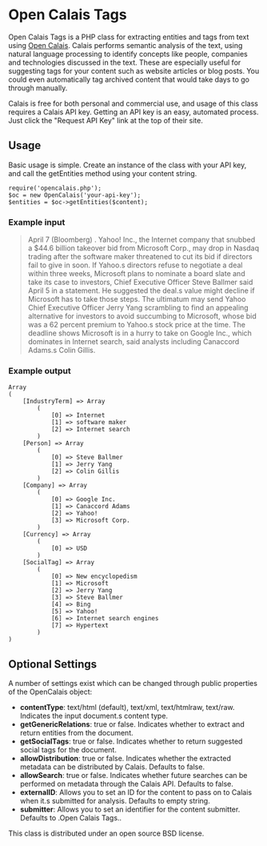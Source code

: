 # Open Calais Tags #

Open Calais Tags is a PHP class for extracting entities and tags from text using [Open Calais](http://www.opencalais.com). Calais performs semantic analysis of the text, using natural language processing to identify concepts like people, companies and technologies discussed in the text. These are especially useful for suggesting tags for your content such as website articles or blog posts. You could even automatically tag archived content that would take days to go through manually.

Calais is free for both personal and commercial use, and usage of this class requires a Calais API key. Getting an API key is an easy, automated process. Just click the "Request API Key" link at the top of their site.

## Usage ##

Basic usage is simple. Create an instance of the class with your API key, and call the getEntities method using your content string.

    require('opencalais.php');
    $oc = new OpenCalais('your-api-key');
    $entities = $oc->getEntities($content);

### Example input ###

> April 7 (Bloomberg) . Yahoo! Inc., the Internet company that snubbed a $44.6 billion takeover bid from Microsoft Corp., may drop in Nasdaq trading after the software maker threatened to cut its bid if directors fail to give in soon.
> If Yahoo.s directors refuse to negotiate a deal within three weeks, Microsoft plans to nominate a board slate and take its case to investors, Chief Executive Officer Steve Ballmer said April 5 in a statement. He suggested the deal.s value might decline if Microsoft has to take those steps.
> The ultimatum may send Yahoo Chief Executive Officer Jerry Yang scrambling to find an appealing alternative for investors to avoid succumbing to Microsoft, whose bid was a 62 percent premium to Yahoo.s stock price at the time. The deadline shows Microsoft is in a hurry to take on Google Inc., which dominates in Internet search, said analysts including Canaccord Adams.s Colin Gillis.

### Example output ###

    Array
    (
        [IndustryTerm] => Array
            (
                [0] => Internet
                [1] => software maker
                [2] => Internet search
            )
        [Person] => Array
            (
                [0] => Steve Ballmer
                [1] => Jerry Yang
                [2] => Colin Gillis
            )
        [Company] => Array
            (
                [0] => Google Inc.
                [1] => Canaccord Adams
                [2] => Yahoo!
                [3] => Microsoft Corp.
            )
        [Currency] => Array
            (
                [0] => USD
            )
        [SocialTag] => Array
            (
                [0] => New encyclopedism
                [1] => Microsoft
                [2] => Jerry Yang
                [3] => Steve Ballmer
                [4] => Bing
                [5] => Yahoo!
                [6] => Internet search engines
                [7] => Hypertext
            )
    )


## Optional Settings ##

A number of settings exist which can be changed through public properties of the OpenCalais object:

* **contentType**: text/html (default), text/xml, text/htmlraw, text/raw. Indicates the input document.s content type.
* **getGenericRelations**: true or false. Indicates whether to extract and return entities from the document.
* **getSocialTags**: true or false. Indicates whether to return suggested social tags for the document.
* **allowDistribution**: true or false. Indicates whether the extracted metadata can be distributed by Calais. Defaults to false.
* **allowSearch**: true or false. Indicates whether future searches can be performed on metadata through the Calais API. Defaults to false.
* **externalID**: Allows you to set an ID for the content to pass on to Calais when it.s submitted for analysis. Defaults to empty string.
* **submitter**: Allows you to set an identifier for the content submitter. Defaults to .Open Calais Tags..

This class is distributed under an open source BSD license.
